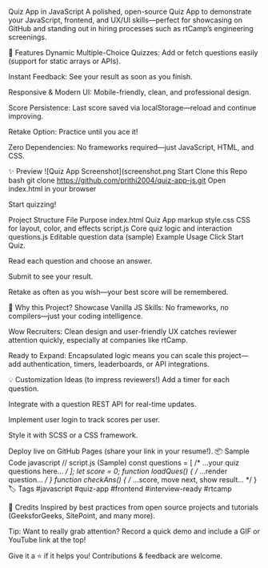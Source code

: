 Quiz App in JavaScript
A polished, open-source Quiz App to demonstrate your JavaScript, frontend, and UX/UI skills—perfect for showcasing on GitHub and standing out in hiring processes such as rtCamp’s engineering screenings.

🚀 Features
Dynamic Multiple-Choice Quizzes: Add or fetch questions easily (support for static arrays or APIs).

Instant Feedback: See your result as soon as you finish.

Responsive & Modern UI: Mobile-friendly, clean, and professional design.

Score Persistence: Last score saved via localStorage—reload and continue improving.

Retake Option: Practice until you ace it!

Zero Dependencies: No frameworks required—just JavaScript, HTML, and CSS.

✨ Preview
![Quiz App Screenshot](screenshot.png Start
Clone this Repo
bash
git clone https://github.com/prithi2004/quiz-app-js.git
Open index.html in your browser

Start quizzing!

Project Structure
File	Purpose
index.html	Quiz App markup
style.css	CSS for layout, color, and effects
script.js	Core quiz logic and interaction
questions.js	Editable question data (sample)
Example Usage
Click Start Quiz.

Read each question and choose an answer.

Submit to see your result.

Retake as often as you wish—your best score will be remembered.

🧐 Why this Project?
Showcase Vanilla JS Skills: No frameworks, no compilers—just your coding intelligence.

Wow Recruiters: Clean design and user-friendly UX catches reviewer attention quickly, especially at companies like rtCamp.

Ready to Expand: Encapsulated logic means you can scale this project—add authentication, timers, leaderboards, or API integrations.

💡 Customization Ideas (to impress reviewers!)
Add a timer for each question.

Integrate with a question REST API for real-time updates.

Implement user login to track scores per user.

Style it with SCSS or a CSS framework.

Deploy live on GitHub Pages (share your link in your resume!).
📦 Sample Code
javascript
// script.js (Sample)
const questions = [ /* ...your quiz questions here... */ ];
let score = 0;
function loadQues() { /* ...render question... */ }
function checkAns() { /* ...score, move next, show result... */ }
🏷️ Tags
#javascript #quiz-app #frontend #interview-ready #rtcamp

🙏 Credits
Inspired by best practices from open source projects and tutorials (GeeksforGeeks, SitePoint, and many more).

Tip: Want to really grab attention? Record a quick demo and include a GIF or YouTube link at the top!

Give it a ⭐ if it helps you! Contributions & feedback are welcome.

